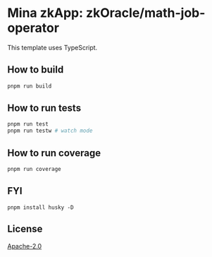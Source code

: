 # Mina zkApp: zkOracle/math-job-operator

This template uses TypeScript.

## How to build

```sh
pnpm run build
```

## How to run tests

```sh
pnpm run test
pnpm run testw # watch mode
```

## How to run coverage

```sh
pnpm run coverage
```

## FYI

```
pnpm install husky -D
```

## License

[Apache-2.0](LICENSE)

